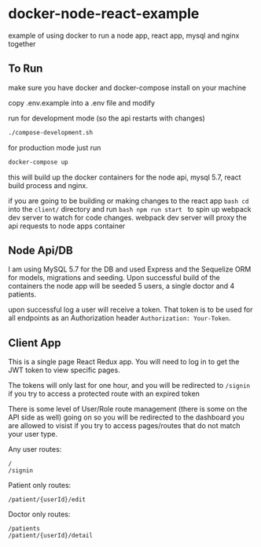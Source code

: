 # docker-node-react-example
example of using docker to run a node app, react app, mysql and nginx together

## To Run
make sure you have docker and docker-compose install on your machine

copy .env.example into a .env file and modify

run for development mode (so the api restarts with changes)
```bash
./compose-development.sh
```

for production mode just run
```bash
docker-compose up
```
this will build up the docker containers for the node api, mysql 5.7, react build process and nginx.

if you are going to be building or making changes to the react app ```bash cd ``` into the `client/` directory and run ```bash npm run start ``` to spin 
up webpack dev server to watch for code changes. webpack dev server will proxy the api requests to node apps container

## Node Api/DB
I am using MySQL 5.7 for the DB and used Express and the Sequelize ORM for models, migrations and seeding. Upon successful build of the containers the node app will be seeded 5 users, a single doctor and 4 patients. 

upon successful log a user will receive a token. That token is to be used for all endpoints as an Authorization header `Authorization: Your-Token`.

## Client App
This is a single page React Redux app. You will need to log in to get the JWT token to view specific pages.

The tokens will only last for one hour, and you will be redirected to `/signin` if you try to access a protected route with an expired token

There is some level of User/Role route management (there is some on the API side as well) going on so you will be redirected to the dashboard you are allowed to visist if you try to access pages/routes that do not match your user type.

Any user routes:
```
/
/signin
```

Patient only routes:
```
/patient/{userId}/edit
```

Doctor only routes:
```
/patients
/patient/{userId}/detail
```